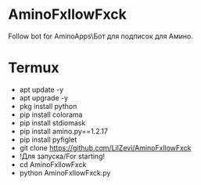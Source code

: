 # AminoFxllowFxck
Follow bot for AminoApps\Бот для подписок для Амино.
# Termux
- apt update -y
- apt upgrade -y
- pkg install python
- pip install colorama
- pip install stdiomask
- pip install amino.py==1.2.17
- pip install pyfiglet
- git clone https://github.com/LilZevi/AminoFxllowFxck
- !Для запуска/For starting!
- cd AminoFxllowFxck
- python AminoFxllowFxck.py
